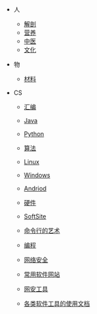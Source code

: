 * 人
    * [解剖](/Subject/Myology)
    * [营养](/Subject/Nutrition)
    * [中医](/Subject/中医)
    * [文化](/Subject/文化)

* 物
    * [材料](/Object/Material)

* CS
    * [汇编](/CS/Language/Assembly)
    * [Java](/CS/Language/Java)
    * [Python](/CS/Language/Python)
    * [算法](/CS/Language/Algorithm)

    * [Linux](/CS/OS/Linux)
    * [Windows](/CS/OS/Windows)
    * [Andriod](/CS/OS/Andriod)
    * [硬件](/CS/OS/Hardware)
    * [SoftSite](/CS/OS/SoftSite)
    * [命令行的艺术](/CS/OS/the-art-of-command-line)


    * [编程](/CS/Prog)

    * [网络安全](/CS/Cybersec/Cybersec)
    * [常用软件网站](/CS/SoftSite)
    * [网安工具](/CS/Tools)

    * [各类软件工具的使用文档](/CS/Document/Document)
